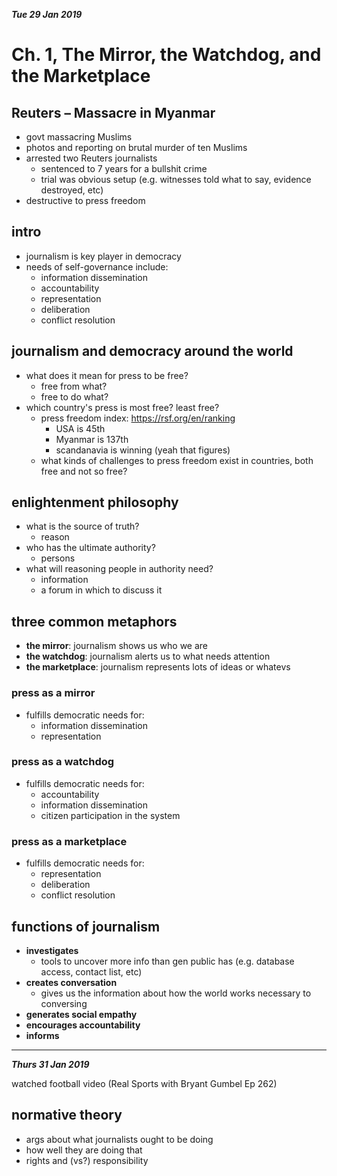 ***Tue 29 Jan 2019***

# Ch. 1, The Mirror, the Watchdog, and the Marketplace

## Reuters – Massacre in Myanmar

* govt massacring Muslims
* photos and reporting on brutal murder of ten Muslims
* arrested two Reuters journalists
  * sentenced to 7 years for a bullshit crime
  * trial was obvious setup (e.g. witnesses told what to say, evidence destroyed, etc)
* destructive to press freedom

## intro

* journalism is key player in democracy
* needs of self-governance include:
  * information dissemination
  * accountability
  * representation
  * deliberation
  * conflict resolution

## journalism and democracy around the world

* what does it mean for press to be free?
  * free from what?
  * free to do what?
* which country's press is most free? least free?
  * press freedom index: https://rsf.org/en/ranking
    * USA is 45th
    * Myanmar is 137th
    * scandanavia is winning (yeah that figures)
  * what kinds of challenges to press freedom exist in countries, both free and not so free?

## enlightenment philosophy

* what is the source of truth?
  * reason
* who has the ultimate authority?
  * persons
* what will reasoning people in authority need?
  * information
  * a forum in which to discuss it

## three common metaphors

* **the mirror**: journalism shows us who we are
* **the watchdog**: journalism alerts us to what needs attention
* **the marketplace**: journalism represents lots of ideas or whatevs

### press as a mirror

* fulfills democratic needs for:
  * information dissemination
  * representation

### press as a watchdog

* fulfills democratic needs for:
  * accountability
  * information dissemination
  * citizen participation in the system

### press as a marketplace

* fulfills democratic needs for:
  * representation
  * deliberation
  * conflict resolution

## functions of journalism

* **investigates**
  * tools to uncover more info than gen public has (e.g. database access, contact list, etc)
* **creates conversation**
  * gives us the information about how the world works necessary to conversing
* **generates social empathy**
* **encourages accountability**
* **informs**

---

***Thurs 31 Jan 2019***

watched football video (Real Sports with Bryant Gumbel Ep 262)

## normative theory

* args about what journalists ought to be doing
* how well they are doing that
* rights and (vs?) responsibility
